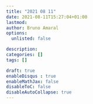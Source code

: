 ```yaml
---
title: "2021 08 11"
date: 2021-08-11T15:27:04+01:00
lastmod: 
author: Bruno Amaral
options:
  unlisted: false

description: 
categories: []
tags: []

draft: true
enableDisqus : true
enableMathJax: false
disableToC: false
disableAutoCollapse: true
---
```


